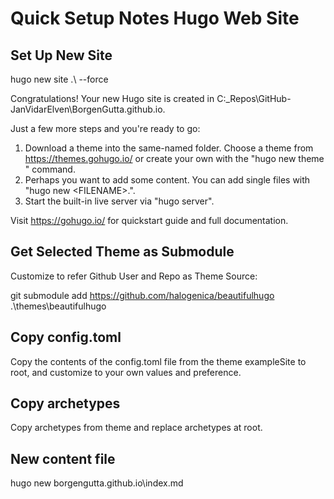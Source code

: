 # Quick Setup Notes Hugo Web Site

## Set Up New Site

hugo new site .\ --force

Congratulations! Your new Hugo site is created in C:\_Repos\GitHub-JanVidarElven\BorgenGutta.github.io.

Just a few more steps and you're ready to go:

1. Download a theme into the same-named folder.
   Choose a theme from https://themes.gohugo.io/ or
   create your own with the "hugo new theme <THEMENAME>" command.
2. Perhaps you want to add some content. You can add single files
   with "hugo new <SECTIONNAME>\<FILENAME>.<FORMAT>".
3. Start the built-in live server via "hugo server".

Visit https://gohugo.io/ for quickstart guide and full documentation.

## Get Selected Theme as Submodule

Customize to refer Github User and Repo as Theme Source:

git submodule add https://github.com/halogenica/beautifulhugo .\themes\beautifulhugo

## Copy config.toml

Copy the contents of the config.toml file from the theme exampleSite to root, and customize to your own values and preference.

## Copy archetypes

Copy archetypes from theme and replace archetypes at root. 

## New content file

hugo new borgengutta.github.io\index.md
